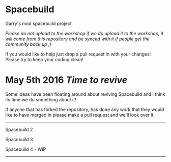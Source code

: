 Spacebuild
==========

Garry's mod spacebuild project


*Please do not upload to the workshop if we do upload it to the workshop, it will come from this repository and be synced with it if people get the community back up ;)*

If you would like to help just drop a pull request in with your changes! 
Please try to keep your coding clean!

May 5th 2016 *Time to revive*
============

Some ideas have been floating around about reviving Spacebuild and I think its time we do something about it!

If anyone that has forked the repository, has done any work that they would like to have merged in please make a pull request and we'll look over it.

------------------------

Spacebuild 2

Spacebuild 3

Spacebuild 4 - WiP

-------------------------


